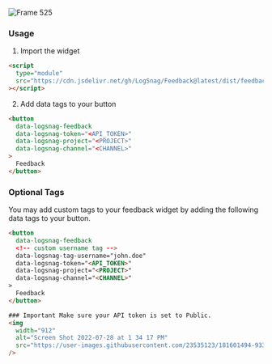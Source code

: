 ![Frame 525](https://user-images.githubusercontent.com/23535123/181665543-95ee7c9c-c7cc-4a2c-ab5b-7f74e8c54cec.png)

### Usage

1. Import the widget

```html
<script
  type="module"
  src="https://cdn.jsdelivr.net/gh/LogSnag/Feedback@latest/dist/feedback.umd.js"
></script>
```

2.  Add data tags to your button

```html
<button
  data-logsnag-feedback
  data-logsnag-token="<API_TOKEN>"
  data-logsnag-project="<PROJECT>"
  data-logsnag-channel="<CHANNEL>"
>
  Feedback
</button>
```

### Optional Tags

You may add custom tags to your feedback widget by adding the following data tags to your button.

```html
<button
  data-logsnag-feedback
  <!-- custom username tag -->
  data-logsnag-tag-username="john.doe"
  data-logsnag-token="<API_TOKEN>"
  data-logsnag-project="<PROJECT>"
  data-logsnag-channel="<CHANNEL>"
>
  Feedback
</button>

### Important Make sure your API token is set to Public.
<img
  width="912"
  alt="Screen Shot 2022-07-28 at 1 34 17 PM"
  src="https://user-images.githubusercontent.com/23535123/181601494-93396b89-67da-4538-b535-557b68af12d3.png"
/>
```
